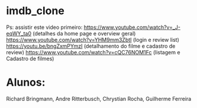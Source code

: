 # imdb_clone
Ps: assistir este video primeiro:
https://www.youtube.com/watch?v=_J-eqWY_ta0 (detalhes da home page e overview geral)
https://www.youtube.com/watch?v=YHM9mm3ZbtI (login e review list)
https://youtu.be/bngZxmPYmzI (detalhamento do filme e cadastro de review)
https://www.youtube.com/watch?v=cQC76NOM1Fc (listagem e Cadastro de filmes)

# Alunos:
Richard Bringmann,
Andre Ritterbusch,
Chrystian Rocha,
Guilherme Ferreira

